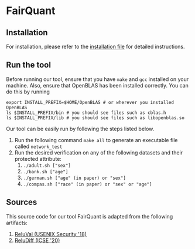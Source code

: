 # FairQuant

## Installation

For installation, please refer to the [installation file](./INSTALL.md) for detailed instructions.


## Run the tool

Before running our tool, ensure that you have `make` and `gcc` installed on your machine.
Also, ensure that OpenBLAS has been installed correctly. You can do this by running

```shell
export INSTALL_PREFIX=$HOME/OpenBLAS # or wherever you installed OpenBLAS
ls $INSTALL_PREFIX/bin # you should see files such as cblas.h
ls $INSTALL_PREFIX/lib # you should see files such as libopenblas.so
```

Our tool can be easily run by following the steps listed below.

1. Run the following command `make all` to generate an executable file called `network_test`
2. Run the desired verification on any of the following datasets and their protected attribute:
   1. `./adult.sh ["sex"]`
   2. `./bank.sh ["age"]`
   3. `./german.sh ["age" (in paper) or "sex"]`
   4. `./compas.sh ["race" (in paper) or "sex" or "age"]`


## Sources

This source code for our tool FairQuant is adapted from the following artifacts:

1. [ReluVal (USENIX Security '18)](https://github.com/tcwangshiqi-columbia/ReluVal)
2. [ReluDiff (ICSE '20)](https://github.com/pauls658/ReluDiff-ICSE2020-Artifact)
